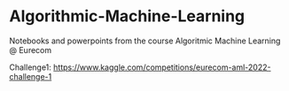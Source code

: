 # Algorithmic-Machine-Learning
Notebooks and powerpoints from the course Algoritmic Machine Learning @ Eurecom

Challenge1: https://www.kaggle.com/competitions/eurecom-aml-2022-challenge-1

